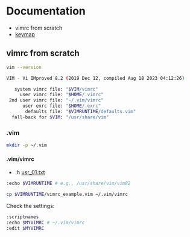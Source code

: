 # Documentation

- vimrc from scratch
- [keymap](/docs/keymap.md)

## vimrc from scratch

```bash
vim --version
```

```bash
VIM - Vi IMproved 8.2 (2019 Dec 12, compiled Aug 18 2023 04:12:26)

   system vimrc file: "$VIM/vimrc"
     user vimrc file: "$HOME/.vimrc"
 2nd user vimrc file: "~/.vim/vimrc"
      user exrc file: "$HOME/.exrc"
       defaults file: "$VIMRUNTIME/defaults.vim"
  fall-back for $VIM: "/usr/share/vim"
```

### .vim

```bash
mkdir -p ~/.vim
```

#### .vim/vimrc

- :h [usr_01.txt](https://vimhelp.org/usr_01.txt.html)

```bash
:echo $VIMRUNTIME # e.g., /usr/share/vim/vim82
```

```bash
cp $VIMRUNTIME/vimrc_example.vim ~/.vim/vimrc
```

Check the settings:

```bash
:scriptnames
:echo $MYVIMRC # ~/.vim/vimrc
:edit $MYVIMRC
```

